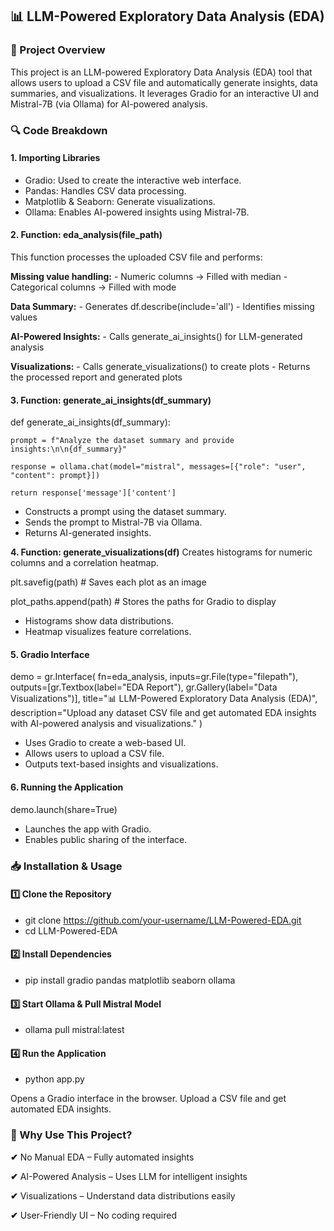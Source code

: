 ## 📊 LLM-Powered Exploratory Data Analysis (EDA)

### 📌 Project Overview

This project is an LLM-powered Exploratory Data Analysis (EDA) tool that allows users to upload a CSV file and automatically generate insights, data summaries, and visualizations. It leverages Gradio for an interactive UI and Mistral-7B (via Ollama) for AI-powered analysis.

### 🔍 Code Breakdown

#### 1. Importing Libraries
- Gradio: Used to create the interactive web interface.
- Pandas: Handles CSV data processing.
- Matplotlib & Seaborn: Generate visualizations.
- Ollama: Enables AI-powered insights using Mistral-7B.


#### 2. Function: eda_analysis(file_path)
This function processes the uploaded CSV file and performs:

**Missing value handling:**
    - Numeric columns → Filled with median
    - Categorical columns → Filled with mode

**Data Summary:**
    - Generates df.describe(include='all')
    - Identifies missing values

**AI-Powered Insights:**
    - Calls generate_ai_insights() for LLM-generated analysis

**Visualizations:**
    - Calls generate_visualizations() to create plots
    - Returns the processed report and generated plots

#### 3. Function: generate_ai_insights(df_summary)
def generate_ai_insights(df_summary):

    prompt = f"Analyze the dataset summary and provide insights:\n\n{df_summary}"
    
    response = ollama.chat(model="mistral", messages=[{"role": "user", "content": prompt}])
    
    return response['message']['content']
    
- Constructs a prompt using the dataset summary.
- Sends the prompt to Mistral-7B via Ollama.
- Returns AI-generated insights.

**4. Function: generate_visualizations(df)**
Creates histograms for numeric columns and a correlation heatmap.

plt.savefig(path)  # Saves each plot as an image

plot_paths.append(path)  # Stores the paths for Gradio to display

- Histograms show data distributions.
- Heatmap visualizes feature correlations.

#### 5. Gradio Interface
demo = gr.Interface(
    fn=eda_analysis,
    inputs=gr.File(type="filepath"),
    outputs=[gr.Textbox(label="EDA Report"), gr.Gallery(label="Data Visualizations")],
    title="📊 LLM-Powered Exploratory Data Analysis (EDA)",
    description="Upload any dataset CSV file and get automated EDA insights with AI-powered analysis and visualizations."
)

- Uses Gradio to create a web-based UI.
- Allows users to upload a CSV file.
- Outputs text-based insights and visualizations.

#### 6. Running the Application
demo.launch(share=True)

- Launches the app with Gradio.
- Enables public sharing of the interface.

### 📥 Installation & Usage

#### 1️⃣ Clone the Repository
- git clone https://github.com/your-username/LLM-Powered-EDA.git
- cd LLM-Powered-EDA

#### 2️⃣ Install Dependencies
- pip install gradio pandas matplotlib seaborn ollama

#### 3️⃣ Start Ollama & Pull Mistral Model
- ollama pull mistral:latest

#### 4️⃣ Run the Application
- python app.py
  
Opens a Gradio interface in the browser. Upload a CSV file and get automated EDA insights.

### 🌟 Why Use This Project?
**✔** No Manual EDA – Fully automated insights

**✔** AI-Powered Analysis – Uses LLM for intelligent insights

**✔** Visualizations – Understand data distributions easily

**✔** User-Friendly UI – No coding required
